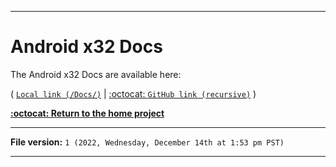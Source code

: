 
***

# Android x32 Docs

The Android x32 Docs are available here:

( [`Local link (/Docs/)`](/Docs/) | [:octocat: `GitHub link (recursive)`](https://github.com/seanpm2001/Android-x32_Docs/) )

**[:octocat: Return to the home project](https://github.com/seanpm2001/Android-x32/)**

***

**File version:** `1 (2022, Wednesday, December 14th at 1:53 pm PST)`

***
